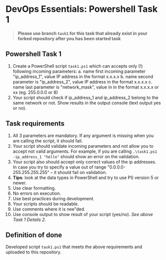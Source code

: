 # DevOps Essentials: Powershell Task 1

> **Please use branch `task1` for this task that already exist in your forked repository after you has been started task**

## Powershell Task 1

1. Create a PowerShell script `task1.ps1` which can accepts only (!) following incoming parameters:
   a. name first incoming parameter "ip_address_1", value IP address in the format x.x.x.x
   b. name second parameter is "ip_address_2", value IP address in the format x.x.x.x
   c. name last parameter is "network_mask", value in in the format x.x.x.x or xx (eg. 255.0.0.0 or 8)
2. Your script should check if ip_address_1 and ip_address_2 belong to the same network or not. Show results in the output console (text output yes or no).

## Task requirements
1. All 3 parameters are mandatory. If any argument is missing when you are calling the script, it should
fail.
2. Your script should validate incoming parameters and not allow you to accept not valid arguments. For example, if you are calling `.\task1.ps1 -ip_address_1 "hello"` should show an error on the validation.
3. Your script also should accept only correct values of the ip addresses. In case you try to specify a value out of range "0.0.0.0-255.255.255.255" – it should fail on validation.
4. 
   **Tips**: look at the data types in PowerShell and try to use PS version 5 or newer.
5. Use clear formatting.
6. No errors on execution.
7. Use best practices during development.
8. Your scripts should be readable.
9. Use comments where it is nee"ded.
10. Use console output to show result of your script (yes/no). *See above Task 1 Details 2.*


## Definition of done

Developed script `task1.ps1` that meets the above requirements and uploaded to this repository. 
